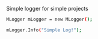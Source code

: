 Simple logger for simple projects

```sh
MLogger mLogger = new MLogger();

mLogger.Info("Simple Log!");
```

